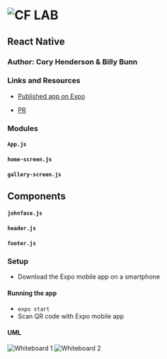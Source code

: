 # ![CF](http://i.imgur.com/7v5ASc8.png) LAB

## React Native

### Author: Cory Henderson & Billy Bunn

### Links and Resources

- [Published app on Expo](https://expo.io/@billybunn/lab-41)

- [PR](https://github.com/401-advanced-javascript-1/lab-41-expo/pull/1)

### Modules

#### `App.js`

#### `home-screen.js`

#### `gallery-screen.js`

## Components

#### `johnface.js`

#### `header.js`

#### `footer.js`

### Setup

- Download the Expo mobile app on a smartphone

#### Running the app

- `expo start`
- Scan QR code with Expo mobile app

#### UML

![Whiteboard 1](https://i.imgur.com/VWHw6Tc.jpg)
![Whiteboard 2](https://i.imgur.com/4Cc3HNZ.jpg)
